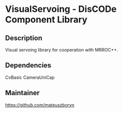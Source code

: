 VisualServoing - DisCODe Component Library
==========================================

Description
-----------

Visual servoing library for cooperation with MRROC++.

Dependencies
------------

CvBasic
CameraUniCap

Maintainer
----------

https://github.com/mateuszboryn
